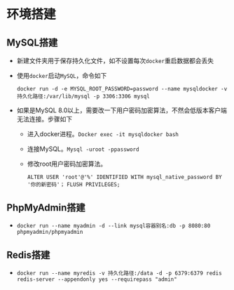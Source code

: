 
# 环境搭建

## MySQL搭建

* 新建文件夹用于保存持久化文件，如不设置每次`docker`重启数据都会丢失

* 使用`docker`启动`MySQL`，命令如下
		
    `docker run -d -e MYSQL_ROOT_PASSWORD=password --name mysqldocker -v 持久化路径:/var/lib/mysql -p 3306:3306 mysql`
     
* 如果是MySQL 8.0以上，需要改一下用户密码加密算法，不然会低版本客户端无法连接。步骤如下

    + 进入docker进程。`Docker exec -it mysqldocker bash`
    
    + 连接MySQL。`Mysql -uroot -ppassword`
    
    + 修改root用户密码加密算法。
    
        `ALTER USER 'root'@'%' IDENTIFIED WITH mysql_native_password BY '你的新密码'；`
        `FLUSH PRIVILEGES; `
       
		
## PhpMyAdmin搭建

* `docker run --name myadmin -d --link mysql容器别名:db -p 8080:80 phpmyadmin/phpmyadmin`

## Redis搭建

* `docker run --name myredis -v 持久化路径:/data -d -p 6379:6379 redis redis-server --appendonly yes --requirepass "admin"`